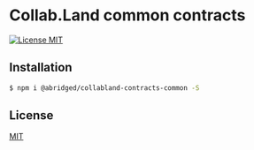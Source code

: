 # Collab.Land common contracts

[![License MIT][license-image]][license-url]

## Installation

```bash
$ npm i @abridged/collabland-contracts-common -S
```

## License

[MIT][license-url]

[license-image]: https://img.shields.io/badge/License-MIT-yellow.svg
[license-url]: ./LICENSE